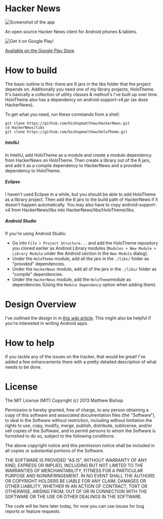 Hacker News
==========

![Screenshot of the app](http://i.imgur.com/XxS04KP.png)

An open source Hacker News client for Android phones & tablets.

![Get it on Google Play!](https://developer.android.com/images/brand/en_generic_rgb_wo_60.png)

[Available on the Google Play Store](https://play.google.com/store/apps/details?id=com.airlocksoftware.hackernews)

# How to build

The basic outline is this: there are 6 jars in the libs folder that the project depends on. Additionally you need one of my library projects, HoloTheme. It's basically a collection of utility classes & method's I've built up over time. HoloTheme also has a dependency on android-support-v4.jar (as does HackerNews).

To get what you need, run these commands from a shell:
```
git clone https://github.com/bishopmatthew/HackerNews.git
cd HackerNews/libs
git clone https://github.com/bishopmatthew/HoloTheme.git
```
##### IntelliJ
In IntelliJ, add HoloTheme as a module and create a module dependency from HackerNews on HoloTheme. Then create a library out of the 6 jars, and add it as a compile dependency to HackerNews and a provided dependency to HoloTheme.

##### Eclipse
I haven't used Eclipse in a while, but you should be able to add HoloTheme as a library project. Then add the 6 jars to the build path of HackerNews if it doesn't happen automatically. You may also have to copy android-support-v4 from HackerNews/libs into HackerNews/libs/HoloTheme/libs.

##### Android Studio
If you're using Android Studio:
- Go into `File > Project Structure...` and add the HoloTheme repository you cloned earlier as Android Library modules (`Modules > New Module > Library Module` under the Android section in the `New Module` dialog).
- Under the `HoloTheme` module, add all the jars in the `./libs/` folder as "provided" dependencies.
- Under the `HackerNews` module, add all of the jars in the `./libs/` folder as "compile" dependencies.
- Under the `HackerNews` module, add the `HoloTheme`module as dependencies (Using the `Module Dependency` option when adding them).

# Design Overview

I've outlined the design in in [this wiki article](https://github.com/bishopmatthew/HackerNews/wiki/Design-Overview). This might also be helpful if you're interested in writing Android apps.

# How to help

If you tackle any of the issues on the tracker, that would be great! I've added a few enhancements there with a pretty detailed description of what needs to be done.

# License

The MIT License (MIT)
Copyright (c) 2013 Matthew Bishop

Permission is hereby granted, free of charge, to any person obtaining a copy of this software and associated documentation files (the "Software"), to deal in the Software without restriction, including without limitation the rights to use, copy, modify, merge, publish, distribute, sublicense, and/or sell copies of the Software, and to permit persons to whom the Software is furnished to do so, subject to the following conditions:

The above copyright notice and this permission notice shall be included in all copies or substantial portions of the Software.

THE SOFTWARE IS PROVIDED "AS IS", WITHOUT WARRANTY OF ANY KIND, EXPRESS OR IMPLIED, INCLUDING BUT NOT LIMITED TO THE WARRANTIES OF MERCHANTABILITY, FITNESS FOR A PARTICULAR PURPOSE AND NONINFRINGEMENT. IN NO EVENT SHALL THE AUTHORS OR COPYRIGHT HOLDERS BE LIABLE FOR ANY CLAIM, DAMAGES OR OTHER LIABILITY, WHETHER IN AN ACTION OF CONTRACT, TORT OR OTHERWISE, ARISING FROM, OUT OF OR IN CONNECTION WITH THE SOFTWARE OR THE USE OR OTHER DEALINGS IN THE SOFTWARE.


The code will be here later today, for now you can use issues for bug reports or feature requests.
